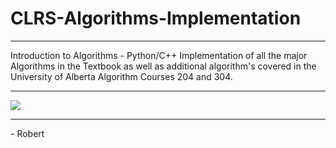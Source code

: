 # CLRS-Algorithms-Implementation

<hr>
Introduction to Algorithms - Python/C++ Implementation of all the major Algorithms in the Textbook as well as additional algorithm's covered in the University of Alberta Algorithm Courses 204 and 304.
<hr>
<img src = "https://ih1.redbubble.net/image.586081989.9667/sn,x1000-pad,750x1000,f8f8f8.u1.jpg">
<hr>
- Robert
